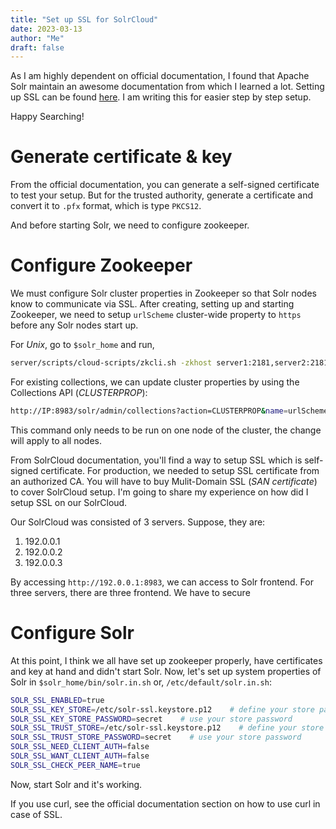 ```yaml
---
title: "Set up SSL for SolrCloud"
date: 2023-03-13
author: "Me"
draft: false
---
```


As I am highly dependent on official documentation, I found that Apache Solr maintain an awesome documentation from which I learned a lot. Setting up SSL can be found [here](https://solr.apache.org/guide/solr/latest/deployment-guide/enabling-ssl.html). I am writing this for easier step by step setup.

Happy Searching!

# Generate certificate & key

From the official documentation, you can generate a self-signed certificate to test your setup. But for the trusted authority, generate a certificate and convert it to `.pfx` format, which is type `PKCS12`.

And before starting Solr, we need to configure zookeeper.

# Configure Zookeeper

We must configure Solr cluster properties in Zookeeper so that Solr nodes know to communicate via SSL. After creating, setting up and starting Zookeeper, we need to setup `urlScheme` cluster-wide property to `https` before any Solr nodes start up.

For *Unix*, go to `$solr_home` and run,

```bash
server/scripts/cloud-scripts/zkcli.sh -zkhost server1:2181,server2:2181,server3:2181 -cmd clusterprop -name urlScheme -val https
```

For existing collections, we can update cluster properties by using the Collections API (*CLUSTERPROP*):

```bash
http://IP:8983/solr/admin/collections?action=CLUSTERPROP&name=urlScheme&val=https
```

This command only needs to be run on one node of the cluster, the change will apply to all nodes.






From SolrCloud documentation, you'll find a way to setup SSL which is self-signed certificate. For production, we needed to setup SSL certificate from an authorized CA. You will have to buy Mulit-Domain SSL (*SAN certificate*) to cover SolrCloud setup. I'm going to share my experience on how did I setup SSL on our SolrCloud.

Our SolrCloud was consisted of 3 servers. Suppose, they are:
1. 192.0.0.1
2. 192.0.0.2
3. 192.0.0.3

By accessing `http://192.0.0.1:8983`, we can access to Solr frontend. For three servers, there are three frontend. We have to secure 















# Configure Solr

At this point, I think we all have set up zookeeper properly, have certificates and key at hand and didn't start Solr. Now, let's set up system properties of Solr in `$solr_home/bin/solr.in.sh` or, `/etc/default/solr.in.sh`:

```bash
SOLR_SSL_ENABLED=true
SOLR_SSL_KEY_STORE=/etc/solr-ssl.keystore.p12    # define your store path
SOLR_SSL_KEY_STORE_PASSWORD=secret    # use your store password
SOLR_SSL_TRUST_STORE=/etc/solr-ssl.keystore.p12    # define your store path
SOLR_SSL_TRUST_STORE_PASSWORD=secret    # use your store password
SOLR_SSL_NEED_CLIENT_AUTH=false
SOLR_SSL_WANT_CLIENT_AUTH=false
SOLR_SSL_CHECK_PEER_NAME=true
```

Now, start Solr and it's working.

If you use curl, see the official documentation section on how to use curl in case of SSL.


